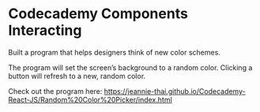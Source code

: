 # Codecademy Components Interacting

Built a program that helps designers think of new color schemes.

The program will set the screen’s background to a random color. Clicking a button will refresh to a new, random color.

Check out the program here:  https://jeannie-thai.github.io/Codecademy-React-JS/Random%20Color%20Picker/index.html
